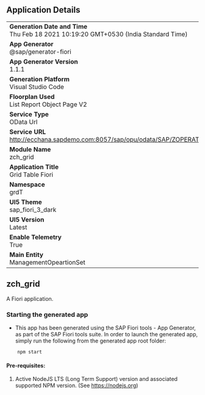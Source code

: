 ## Application Details
|               |
| ------------- |
|**Generation Date and Time**<br>Thu Feb 18 2021 10:19:20 GMT+0530 (India Standard Time)|
|**App Generator**<br>@sap/generator-fiori|
|**App Generator Version**<br>1.1.1|
|**Generation Platform**<br>Visual Studio Code|
|**Floorplan Used**<br>List Report Object Page V2|
|**Service Type**<br>OData Url|
|**Service URL**<br>http://ecchana.sapdemo.com:8057/sap/opu/odata/SAP/ZOPERATIONS_SRV/
|**Module Name**<br>zch_grid|
|**Application Title**<br>Grid Table Fiori|
|**Namespace**<br>grdT|
|**UI5 Theme**<br>sap_fiori_3_dark|
|**UI5 Version**<br>Latest|
|**Enable Telemetry**<br>True|
|**Main Entity**<br>ManagementOpeartionSet|

## zch_grid

A Fiori application.

### Starting the generated app

-   This app has been generated using the SAP Fiori tools - App Generator, as part of the SAP Fiori tools suite.  In order to launch the generated app, simply run the following from the generated app root folder:

```
    npm start
```


#### Pre-requisites:

1. Active NodeJS LTS (Long Term Support) version and associated supported NPM version.  (See https://nodejs.org)


